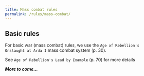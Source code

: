 ```yaml
---
title: Mass combat rules
permalink: /rules/mass-combat/
---
```


## Basic rules

For basic war (mass combat) rules, we use the `Age of Rebellion's Onslaught at Arda I` mass combat system (p. 30).

See `Age of Rebellion's Lead by Example` (p. 70) for more details

_**More to come...**_
